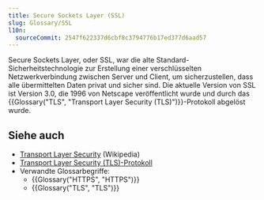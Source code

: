 ```yaml
---
title: Secure Sockets Layer (SSL)
slug: Glossary/SSL
l10n:
  sourceCommit: 2547f622337d6cbf8c3794776b17ed377d6aad57
---
```


Secure Sockets Layer, oder SSL, war die alte Standard-Sicherheitstechnologie zur Erstellung einer verschlüsselten Netzwerkverbindung zwischen Server und Client, um sicherzustellen, dass alle übermittelten Daten privat und sicher sind. Die aktuelle Version von SSL ist Version 3.0, die 1996 von Netscape veröffentlicht wurde und durch das {{Glossary("TLS", "Transport Layer Security (TLS)")}}-Protokoll abgelöst wurde.

## Siehe auch

- [Transport Layer Security](https://de.wikipedia.org/wiki/Transport_Layer_Security) (Wikipedia)
- [Transport Layer Security (TLS)-Protokoll](/de/docs/Web/Security/Transport_Layer_Security)
- Verwandte Glossarbegriffe:
  - {{Glossary("HTTPS", "HTTPS")}}
  - {{Glossary("TLS", "TLS")}}

